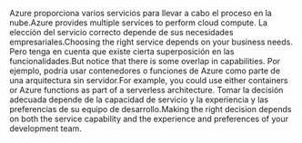 <span data-ttu-id="5bf3a-101">Azure proporciona varios servicios para llevar a cabo el proceso en la nube.</span><span class="sxs-lookup"><span data-stu-id="5bf3a-101">Azure provides multiple services to perform cloud compute.</span></span> <span data-ttu-id="5bf3a-102">La elección del servicio correcto depende de sus necesidades empresariales.</span><span class="sxs-lookup"><span data-stu-id="5bf3a-102">Choosing the right service depends on your business needs.</span></span> <span data-ttu-id="5bf3a-103">Pero tenga en cuenta que existe cierta superposición en las funcionalidades.</span><span class="sxs-lookup"><span data-stu-id="5bf3a-103">But notice that there is some overlap in capabilities.</span></span> <span data-ttu-id="5bf3a-104">Por ejemplo, podría usar contenedores o funciones de Azure como parte de una arquitectura sin servidor.</span><span class="sxs-lookup"><span data-stu-id="5bf3a-104">For example, you could use either containers or Azure functions as part of a serverless architecture.</span></span> <span data-ttu-id="5bf3a-105">Tomar la decisión adecuada depende de la capacidad de servicio y la experiencia y las preferencias de su equipo de desarrollo.</span><span class="sxs-lookup"><span data-stu-id="5bf3a-105">Making the right decision depends on both the service capability and the experience and preferences of your development team.</span></span>